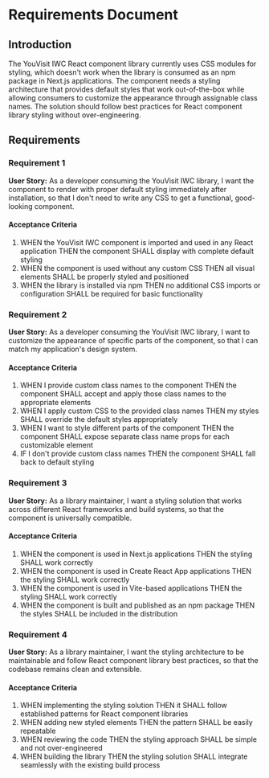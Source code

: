 # Requirements Document

## Introduction

The YouVisit IWC React component library currently uses CSS modules for styling, which doesn't work when the library is consumed as an npm package in Next.js applications. The component needs a styling architecture that provides default styles that work out-of-the-box while allowing consumers to customize the appearance through assignable class names. The solution should follow best practices for React component library styling without over-engineering.

## Requirements

### Requirement 1

**User Story:** As a developer consuming the YouVisit IWC library, I want the component to render with proper default styling immediately after installation, so that I don't need to write any CSS to get a functional, good-looking component.

#### Acceptance Criteria

1. WHEN the YouVisit IWC component is imported and used in any React application THEN the component SHALL display with complete default styling
2. WHEN the component is used without any custom CSS THEN all visual elements SHALL be properly styled and positioned
3. WHEN the library is installed via npm THEN no additional CSS imports or configuration SHALL be required for basic functionality

### Requirement 2

**User Story:** As a developer consuming the YouVisit IWC library, I want to customize the appearance of specific parts of the component, so that I can match my application's design system.

#### Acceptance Criteria

1. WHEN I provide custom class names to the component THEN the component SHALL accept and apply those class names to the appropriate elements
2. WHEN I apply custom CSS to the provided class names THEN my styles SHALL override the default styles appropriately
3. WHEN I want to style different parts of the component THEN the component SHALL expose separate class name props for each customizable element
4. IF I don't provide custom class names THEN the component SHALL fall back to default styling

### Requirement 3

**User Story:** As a library maintainer, I want a styling solution that works across different React frameworks and build systems, so that the component is universally compatible.

#### Acceptance Criteria

1. WHEN the component is used in Next.js applications THEN the styling SHALL work correctly
2. WHEN the component is used in Create React App applications THEN the styling SHALL work correctly
3. WHEN the component is used in Vite-based applications THEN the styling SHALL work correctly
4. WHEN the component is built and published as an npm package THEN the styles SHALL be included in the distribution

### Requirement 4

**User Story:** As a library maintainer, I want the styling architecture to be maintainable and follow React component library best practices, so that the codebase remains clean and extensible.

#### Acceptance Criteria

1. WHEN implementing the styling solution THEN it SHALL follow established patterns for React component libraries
2. WHEN adding new styled elements THEN the pattern SHALL be easily repeatable
3. WHEN reviewing the code THEN the styling approach SHALL be simple and not over-engineered
4. WHEN building the library THEN the styling solution SHALL integrate seamlessly with the existing build process
